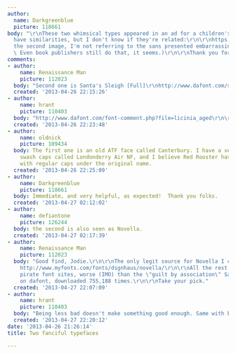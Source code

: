 ```yaml
---
author:
  name: Darkgreenblue
  picture: 118661
body: "\r\nThese two whimsical types appeared in an ad for a children's book.  They
  have similarities, but I don't know if they're related:\r\n\r\nhttps://webspace.princeton.edu/users/klash/public/f1.JPG\r\n\r\nhttps://webspace.princeton.edu/users/klash/public/f2.JPG\r\n\r\n(In
  the second image, I'm not referring to the sans presented embarrassingly in faux-small-caps.
  \ Even book publishers still do that, it seems.)\r\n\r\nThank you for any help!\r\n"
comments:
- author:
    name: Renaissance Man
    picture: 112023
  body: "Second one is Santa's Sleigh [Full]\r\nhttp://www.dafont.com/santas-sleigh.font"
  created: '2013-04-26 22:15:26'
- author:
    name: hrant
    picture: 110403
  body: "http://www.dafont.com/font-comment.php?file=licinia_aged\r\n\r\nhhp\r\n"
  created: '2013-04-26 22:23:48'
- author:
    name: oldnick
    picture: 109434
  body: The first one is an old ATF face called Canterbury. I have a version with
    swash caps called Londonderry Air NF, and I believe Red Rooster has a version
    with regular caps under the original name.
  created: '2013-04-26 22:25:09'
- author:
    name: Darkgreenblue
    picture: 118661
  body: Immediate, and very helpful, as expected!  Thank you folks.
  created: '2013-04-27 02:12:02'
- author:
    name: defiantone
    picture: 126244
  body: the second is also seen as Novella.
  created: '2013-04-27 02:17:39'
- author:
    name: Renaissance Man
    picture: 112023
  body: "Good find, Jodie.\r\n\r\nThe only legit source for Novella I could find is
    http://www.myfonts.com/fonts/dsgnhaus/novella/\r\n\r\nAll the rest are the usual
    pirate font sites, worse (IMO) than the \"guilt by association\" Santa's Sleigh
    on dafont, downloaded 755,188 times.\r\n\r\nTake your pick."
  created: '2013-04-27 22:07:09'
- author:
    name: hrant
    picture: 110403
  body: "Being less bad doesn't make something good enough. Same with being popular.\r\n\r\nhhp\r\n"
  created: '2013-04-27 22:20:12'
date: '2013-04-26 21:26:14'
title: Two fanciful typefaces

---
```

